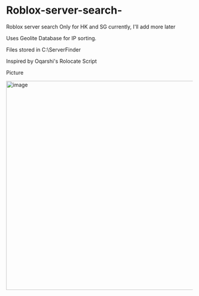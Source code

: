 # Roblox-server-search-
Roblox server search
Only for HK and SG currently, I'll add more later

Uses Geolite Database for IP sorting.

Files stored in C:\ServerFinder

Inspired by Oqarshi's Rolocate Script


Picture


<img width="800" height="565" alt="image" src="https://github.com/user-attachments/assets/771ba0b1-5bd9-4840-be25-dc79a23298ce" />
